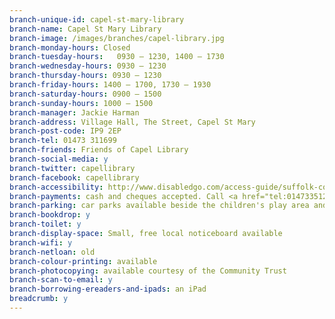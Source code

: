 ```yaml
---
branch-unique-id: capel-st-mary-library
branch-name: Capel St Mary Library
branch-image: /images/branches/capel-library.jpg
branch-monday-hours: Closed
branch-tuesday-hours:	0930 – 1230, 1400 – 1730
branch-wednesday-hours: 0930 – 1230
branch-thursday-hours: 0930 – 1230
branch-friday-hours: 1400 – 1700, 1730 – 1930
branch-saturday-hours: 0900 – 1500
branch-sunday-hours: 1000 – 1500
branch-manager: Jackie Harman
branch-address: Village Hall, The Street, Capel St Mary
branch-post-code: IP9 2EP
branch-tel: 01473 311699
branch-friends: Friends of Capel Library
branch-social-media: y
branch-twitter: capellibrary
branch-facebook: capellibrary
branch-accessibility: http://www.disabledgo.com/access-guide/suffolk-county-council/capel-st-mary-library-2
branch-payments: cash and cheques accepted. Call <a href="tel:01473351240">01473 351240 for card payments.
branch-parking: car parks available beside the children's play area and in the shopping precinct a short distance away
branch-bookdrop: y
branch-toilet: y
branch-display-space: Small, free local noticeboard available
branch-wifi: y
branch-netloan: old
branch-colour-printing: available
branch-photocopying: available courtesy of the Community Trust
branch-scan-to-email: y
branch-borrowing-ereaders-and-ipads: an iPad
breadcrumb: y
---
```

